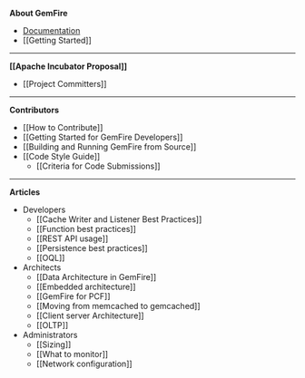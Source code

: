 **About GemFire**
* [Documentation](http://gemfire.docs.pivotal.io)
* [[Getting Started]]

***
**[[Apache Incubator Proposal]]**
* [[Project Committers]]

***
**Contributors**
* [[How to Contribute]]
* [[Getting Started for GemFire Developers]]
* [[Building and Running GemFire from Source]]
* [[Code Style Guide]]
  * [[Criteria for Code Submissions]]

***
**Articles**
* Developers
  * [[Cache Writer and Listener Best Practices]]
  * [[Function best practices]]
  * [[REST API usage]]
  * [[Persistence best practices]]
  * [[OQL]]
* Architects
  * [[Data Architecture in GemFire]]
  * [[Embedded architecture]]
  * [[GemFire for PCF]]
  * [[Moving from memcached to gemcached]]
  * [[Client server Architecture]]
  * [[OLTP]]
* Administrators
  * [[Sizing]]
  * [[What to monitor]]
  * [[Network configuration]]


